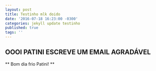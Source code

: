 ```yaml
---
layout: post
title: Testinho mlk doido
date: '2016-07-18 16:23:00 -0300'
categories: jekyll update testinho
published: true
tags: ''
---
```


## OOOI PATINI ESCREVE UM EMAIL AGRADÁVEL

** Bom dia frio Patini! **
